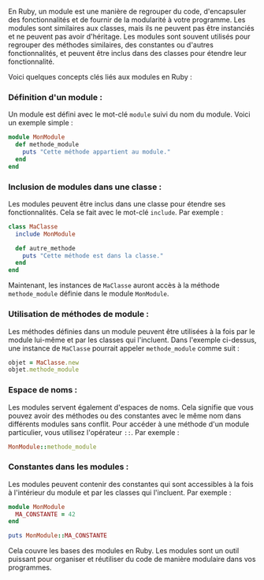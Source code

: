 En Ruby, un module est une manière de regrouper du code, d'encapsuler des fonctionnalités et de fournir de la modularité à votre programme. Les modules sont similaires aux classes, mais ils ne peuvent pas être instanciés et ne peuvent pas avoir d'héritage. Les modules sont souvent utilisés pour regrouper des méthodes similaires, des constantes ou d'autres fonctionnalités, et peuvent être inclus dans des classes pour étendre leur fonctionnalité.

Voici quelques concepts clés liés aux modules en Ruby :

### Définition d'un module :

Un module est défini avec le mot-clé `module` suivi du nom du module. Voici un exemple simple :

```ruby
module MonModule
  def methode_module
    puts "Cette méthode appartient au module."
  end
end
```

### Inclusion de modules dans une classe :

Les modules peuvent être inclus dans une classe pour étendre ses fonctionnalités. Cela se fait avec le mot-clé `include`. Par exemple :

```ruby
class MaClasse
  include MonModule

  def autre_methode
    puts "Cette méthode est dans la classe."
  end
end
```

Maintenant, les instances de `MaClasse` auront accès à la méthode `methode_module` définie dans le module `MonModule`.

### Utilisation de méthodes de module :

Les méthodes définies dans un module peuvent être utilisées à la fois par le module lui-même et par les classes qui l'incluent. Dans l'exemple ci-dessus, une instance de `MaClasse` pourrait appeler `methode_module` comme suit :

```ruby
objet = MaClasse.new
objet.methode_module
```

### Espace de noms :

Les modules servent également d'espaces de noms. Cela signifie que vous pouvez avoir des méthodes ou des constantes avec le même nom dans différents modules sans conflit. Pour accéder à une méthode d'un module particulier, vous utilisez l'opérateur `::`. Par exemple :

```ruby
MonModule::methode_module
```

### Constantes dans les modules :

Les modules peuvent contenir des constantes qui sont accessibles à la fois à l'intérieur du module et par les classes qui l'incluent. Par exemple :

```ruby
module MonModule
  MA_CONSTANTE = 42
end

puts MonModule::MA_CONSTANTE
```

Cela couvre les bases des modules en Ruby. Les modules sont un outil puissant pour organiser et réutiliser du code de manière modulaire dans vos programmes.